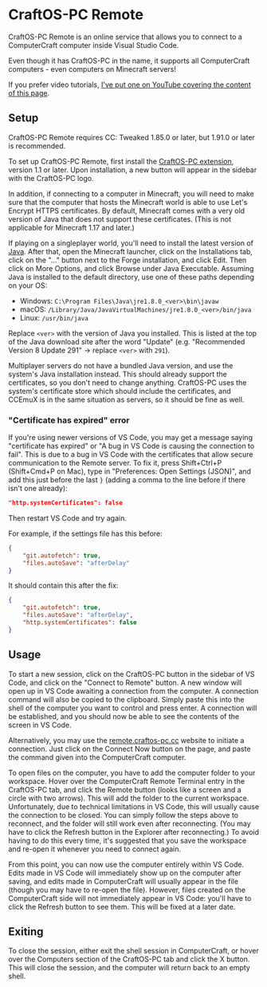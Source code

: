 # CraftOS-PC Remote
CraftOS-PC Remote is an online service that allows you to connect to a ComputerCraft computer inside Visual Studio Code.

Even though it has CraftOS-PC in the name, it supports all ComputerCraft computers - even computers on Minecraft servers!

If you prefer video tutorials, [I've put one on YouTube covering the content of this page](https://youtu.be/HtafiCaT6CI).

## Setup
CraftOS-PC Remote requires CC: Tweaked 1.85.0 or later, but 1.91.0 or later is recommended.

To set up CraftOS-PC Remote, first install the [CraftOS-PC extension](extension), version 1.1 or later. Upon installation, a new button will appear in the sidebar with the CraftOS-PC logo.

In addition, if connecting to a computer in Minecraft, you will need to make sure that the computer that hosts the Minecraft world is able to use Let's Encrypt HTTPS certificates. By default, Minecraft comes with a very old version of Java that does not support these certificates. (This is not applicable for Minecraft 1.17 and later.)

If playing on a singleplayer world, you'll need to install the latest version of [Java](https://java.com). After that, open the Minecraft launcher, click on the Installations tab, click on the "..." button next to the Forge installation, and click Edit. Then click on More Options, and click Browse under Java Executable. Assuming Java is installed to the default directory, use one of these paths depending on your OS:

* Windows: `C:\Program Files\Java\jre1.8.0_<ver>\bin\javaw`
* macOS: `/Library/Java/JavaVirtualMachines/jre1.8.0_<ver>/bin/java`
* Linux: `/usr/bin/java`

Replace `<ver>` with the version of Java you installed. This is listed at the top of the Java download site after the word "Update" (e.g. "Recommended Version 8 Update 291" -> replace `<ver>` with `291`).

Multiplayer servers do not have a bundled Java version, and use the system's Java installation instead. This should already support the certificates, so you don't need to change anything. CraftOS-PC uses the system's certificate store which should include the certificates, and CCEmuX is in the same situation as servers, so it should be fine as well.

### "Certificate has expired" error

If you're using newer versions of VS Code, you may get a message saying "certificate has expired" or "A bug in VS Code is causing the connection to fail". This is due to a bug in VS Code with the certificates that allow secure communication to the Remote server. To fix it, press Shift+Ctrl+P (Shift+Cmd+P on Mac), type in "Preferences: Open Settings (JSON)", and add this just before the last `}` (adding a comma to the line before if there isn't one already):
```json
"http.systemCertificates": false
```
Then restart VS Code and try again.

For example, if the settings file has this before:
```json
{
    "git.autofetch": true,
    "files.autoSave": "afterDelay"
}
```
It should contain this after the fix:
```json
{
    "git.autofetch": true,
    "files.autoSave": "afterDelay",
    "http.systemCertificates": false
}
```

## Usage
To start a new session, click on the CraftOS-PC button in the sidebar of VS Code, and click on the "Connect to Remote" button. A new window will open up in VS Code awaiting a connection from the computer. A connection command will also be copied to the clipboard. Simply paste this into the shell of the computer you want to control and press enter. A connection will be established, and you should now be able to see the contents of the screen in VS Code.

Alternatively, you may use the [remote.craftos-pc.cc](https://remote.craftos-pc.cc) website to initiate a connection. Just click on the Connect Now button on the page, and paste the command given into the ComputerCraft computer.

To open files on the computer, you have to add the computer folder to your workspace. Hover over the ComputerCraft Remote Terminal entry in the CraftOS-PC tab, and click the Remote button (looks like a screen and a circle with two arrows). This will add the folder to the current workspace. Unfortunately, due to technical limitations in VS Code, this will usually cause the connection to be closed. You can simply follow the steps above to reconnect, and the folder will still work even after reconnecting. (You may have to click the Refresh button in the Explorer after reconnecting.) To avoid having to do this every time, it's suggested that you save the workspace and re-open it whenever you need to connect again.

From this point, you can now use the computer entirely within VS Code. Edits made in VS Code will immediately show up on the computer after saving, and edits made in ComputerCraft will usually appear in the file (though you may have to re-open the file). However, files created on the ComputerCraft side will not immediately appear in VS Code: you'll have to click the Refresh button to see them. This will be fixed at a later date.

## Exiting
To close the session, either exit the shell session in ComputerCraft, or hover over the Computers section of the CraftOS-PC tab and click the X button. This will close the session, and the computer will return back to an empty shell.
